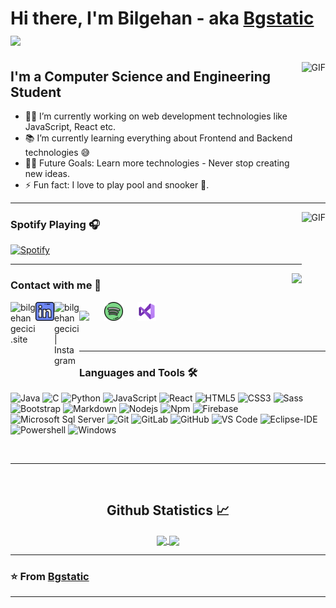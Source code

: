 # Hi there, I'm Bilgehan - aka [Bgstatic][website] <img width="30px" src="https://media.tenor.com/images/3b388fe03da271d2674faf85eb7c3fcd/tenor.gif" />

<img align="right" alt="GIF" height="160px" src="https://media.giphy.com/media/du3J3cXyzhj75IOgvA/giphy.gif" />

## I'm a Computer Science and Engineering Student  

- 👨‍💻 I’m currently working on web development technologies like JavaScript, React etc.
- 📚 I’m currently learning everything about Frontend and Backend technologies 😅
- 💪🏼 Future Goals: Learn more technologies - Never stop creating new ideas.
- ⚡ Fun fact: I love to play pool and snooker 🎱.

---

<img align="right" alt="GIF" height="170px" src="https://media.giphy.com/media/J5B1Y8QZnzXXbLQIBu/giphy.gif" />

### Spotify Playing 🎧

[![Spotify](https://novatorem.bgstatic.vercel.app/api/spotify)](https://open.spotify.com/user/11153360645)

---

<img align="right" src="http://estruyf-github.azurewebsites.net/api/VisitorHit?user=Bgstatic&repo=Bgstatic&countColorcountColor&countColor=%237B1E7B"/>

### Contact with me 📝

<a href="https://www.instagram.com/abhishek_maira10/" target="_blank"><img height="30" src="https://image.flaticon.com/icons/svg/725/725278.svg"></a>&nbsp;&nbsp;&nbsp;&nbsp;&nbsp;
<a href="https://open.spotify.com/user/8q058td4ynjeztfx5io86m5pt" target="_blank"><img height="30" src="https://raw.githubusercontent.com/AbhishekMaira10/AbhishekMaira10/master/Resources/png/spotify.png?raw=true"></a>&nbsp;&nbsp;&nbsp;&nbsp;&nbsp;
<a href="https://marketplace.visualstudio.com/publishers/AbhishekMaira" target="_blank"><img height="30" src="https://raw.githubusercontent.com/AbhishekMaira10/AbhishekMaira10/master/Resources/png/visual-studio.png?raw=true"></a>&nbsp;&nbsp;&nbsp;&nbsp;&nbsp;
[<img align="left" alt="bilgehangecici.site" width="40px" src="https://i.pinimg.com/originals/1d/46/dd/1d46dda5b99cf1a91a1e2377fb948b36.gif" />][website]
[<img align="left" alt="bilgehangecici | LinkedIn" height="30px" src="https://raw.githubusercontent.com/AbhishekMaira10/AbhishekMaira10/master/linkedin.png?raw=true"/>][linkedin]
[<img align="left" alt="bilgehangecici | Instagram" width="40px" src="https://thumbs.gfycat.com/OrnateOrneryFoal-max-1mb.gif" />][instagram]

<br />

---

### Languages and Tools 🛠 

![Java](http://img.shields.io/badge/-Java-5B4638?style=flat-square&logo=java&logoColor=ffffff)
![C](http://img.shields.io/badge/-C-A8B9CC?style=flat-square&logo=c&logoColor=ffffff)
![Python](http://img.shields.io/badge/-Python-3776AB?style=flat-square&logo=python&logoColor=ffffff)
![JavaScript](https://img.shields.io/badge/-JavaScript-%23F7DF1C?style=flat-square&logo=javascript&logoColor=000000&labelColor=%23F7DF1C&color=%23FFCE5A)
![React](https://img.shields.io/badge/-React-61DAFB?style=flat-square&logo=react&logoColor=ffffff)
![HTML5](https://img.shields.io/badge/-HTML5-%23E44D27?style=flat-square&logo=html5&logoColor=ffffff)
![CSS3](https://img.shields.io/badge/-CSS3-%231572B6?style=flat-square&logo=css3)
![Sass](https://img.shields.io/badge/-Sass-%23CC6699?style=flat-square&logo=sass&logoColor=ffffff)
![Bootstrap](https://img.shields.io/badge/-Bootstrap-563D7C?style=flat-square&logo=Bootstrap)
![Markdown](https://img.shields.io/badge/-Markdown-000000?style=flat-square&logo=markdown)
![Nodejs](https://img.shields.io/badge/-Nodejs-339933?style=flat-square&logo=Node.js&logoColor=ffffff)
![Npm](https://img.shields.io/badge/-npm-CB3837?style=flat-square&logo=npm)
![Firebase](https://img.shields.io/badge/-Firebase-FFCA28?style=flat-square&logo=firebase&logoColor=ffffff)
![Microsoft Sql Server](https://img.shields.io/badge/-Sql%20Server-CC2927?style=flat-square&logo=microsoft-sql-server&logoColor=ffffff)
![Git](https://img.shields.io/badge/-Git-%23F05032?style=flat-square&logo=git&logoColor=%23ffffff)
![GitLab](https://img.shields.io/badge/-GitLab-FCA121?style=flat-square&logo=gitlab)
![GitHub](https://img.shields.io/badge/-GitHub-181717?style=flat-square&logo=github)
![VS Code](http://img.shields.io/badge/-VS%20Code-007ACC?style=flat-square&logo=visual-studio-code&logoColor=ffffff)
![Eclipse-IDE](http://img.shields.io/badge/-Eclipse-2C2255?style=flat-square&logo=eclipse&logoColor=ffffff)
![Powershell](http://img.shields.io/badge/-Powershell-5391FE?style=flat-square&logo=powershell&logoColor=ffffff)
![Windows](http://img.shields.io/badge/-Windows-0078D6?style=flat-square&logo=windows&logoColor=ffffff)

<br/>

---

<br/>

  <h2 align="center"> Github Statistics 📈 </h2>
  
  <div align="center"> 
     <a href="">
      <img align="center" src="https://github-readme-stats-sigma-five.vercel.app/api?username=Bgstatic&show_icons=true&include_all_commits=true&count_private=true&theme=react&line_height=40" />
    </a>
    <a href="">
      <img align="center" src="https://github-readme-stats.vercel.app/api/top-langs/?username=Bgstatic&theme=react&line_height=40&hide=css"/>
    </a>
</div

<br/>

---

### ⭐️ From [Bgstatic](https://github.com/Bgstatic) ### 

---

[website]: http://bilgehangecici.site/
[instagram]: https://www.instagram.com/bilgehangecici
[linkedin]: https://www.linkedin.com/in/bilgehan-geçici-8b368614a/


